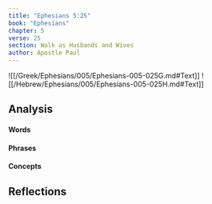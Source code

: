 ```yaml
---
title: "Ephesians 5:25"
book: "Ephesians"
chapter: 5
verse: 25
section: Walk as Husbands and Wives
author: Apostle Paul
---
```

![[/Greek/Ephesians/005/Ephesians-005-025G.md#Text]]
![[/Hebrew/Ephesians/005/Ephesians-005-025H.md#Text]]

## Analysis

#### Words

#### Phrases

#### Concepts

## Reflections
